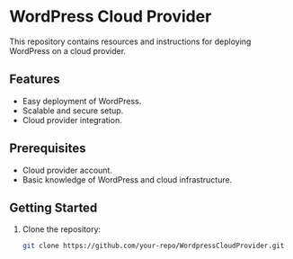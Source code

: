 # WordPress Cloud Provider

This repository contains resources and instructions for deploying WordPress on a cloud provider.

## Features
- Easy deployment of WordPress.
- Scalable and secure setup.
- Cloud provider integration.

## Prerequisites
- Cloud provider account.
- Basic knowledge of WordPress and cloud infrastructure.

## Getting Started
1. Clone the repository:
    ```bash
    git clone https://github.com/your-repo/WordpressCloudProvider.git
    ```